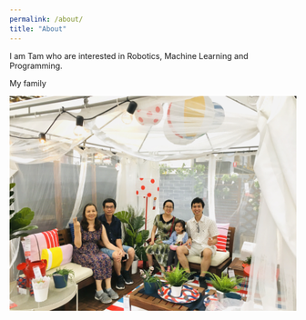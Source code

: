 ```yaml
---
permalink: /about/
title: "About"
---
```


I am Tam who are interested in Robotics, Machine Learning and Programming.

My family

![alt text](/assets/images/Family2019.JPG)

